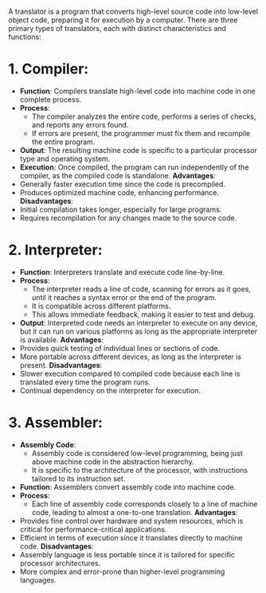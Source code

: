 A translator is a program that converts high-level source code into low-level object code, preparing it for execution by a computer. There are three primary types of translators, each with distinct characteristics and functions:
# 1. Compiler:
- **Function**: Compilers translate high-level code into machine code in one complete process.
- **Process**:
    - The compiler analyzes the entire code, performs a series of checks, and reports any errors found.
    - If errors are present, the programmer must fix them and recompile the entire program.
- **Output**: The resulting machine code is specific to a particular processor type and operating system.
- **Execution**: Once compiled, the program can run independently of the compiler, as the compiled code is standalone.
**Advantages**:
- Generally faster execution time since the code is precompiled.
- Produces optimized machine code, enhancing performance.
**Disadvantages**:
- Initial compilation takes longer, especially for large programs.
- Requires recompilation for any changes made to the source code.
# 2. Interpreter:
- **Function**: Interpreters translate and execute code line-by-line.
- **Process**:
    - The interpreter reads a line of code, scanning for errors as it goes, until it reaches a syntax error or the end of the program. 
    - It is compatible across different platforms.
    - This allows immediate feedback, making it easier to test and debug.
- **Output**: Interpreted code needs an interpreter to execute on any device, but it can run on various platforms as long as the appropriate interpreter is available.
**Advantages**:
- Provides quick testing of individual lines or sections of code.
- More portable across different devices, as long as the interpreter is present.
**Disadvantages**:
- Slower execution compared to compiled code because each line is translated every time the program runs.
- Continual dependency on the interpreter for execution.
# 3. Assembler:
- **Assembly Code**:
    - Assembly code is considered low-level programming, being just above machine code in the abstraction hierarchy.
    - It is specific to the architecture of the processor, with instructions tailored to its instruction set.
- **Function**: Assemblers convert assembly code into machine code.
- **Process**:
    - Each line of assembly code corresponds closely to a line of machine code, leading to almost a one-to-one translation.
**Advantages**:
- Provides fine control over hardware and system resources, which is critical for performance-critical applications.
- Efficient in terms of execution since it translates directly to machine code.
**Disadvantages**:
- Assembly language is less portable since it is tailored for specific processor architectures.
- More complex and error-prone than higher-level programming languages.